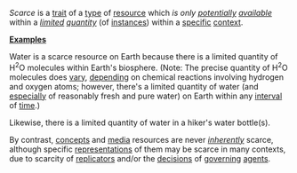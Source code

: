 *Scarce* is a [trait](https://github.com/gcassel/Modular-Organization-Terminology/blob/master/terms/trait.md) of a [type](https://github.com/gcassel/Modular-Organization-Terminology/blob/master/terms/type.md) of [resource](https://github.com/gcassel/Modular-Organization-Terminology/blob/master/terms/resource.md) which *is only [potentially](https://github.com/gcassel/Modular-Organization-Terminology/blob/master/terms/potential.md) [available](https://github.com/gcassel/Modular-Organization-Terminology/blob/master/terms/access.md)* within a *[limited](https://github.com/gcassel/Modular-Organization-Terminology/blob/master/terms/limit.md) [quantity](https://github.com/gcassel/Modular-Organization-Terminology/blob/master/terms/quantity.md)* (of [instances](https://github.com/gcassel/Modular-Organization-Terminology/blob/master/terms/instance.md)) within a [specific](https://github.com/gcassel/Modular-Organization-Terminology/blob/master/terms/specific.md) [context](https://github.com/gcassel/Modular-Organization-Terminology/blob/master/terms/context.md).

**[Examples](https://github.com/gcassel/Modular-Organization-Terminology/blob/master/terms/example.md)**

Water is a scarce resource on Earth because there is a limited quantity of H<sup>2</sup>O molecules within Earth's biosphere.  (Note: The precise quantity of H<sup>2</sup>O molecules does [vary](https://github.com/gcassel/Modular-Organization-Terminology/blob/master/terms/variable.md), [depending](https://github.com/gcassel/Modular-Organization-Terminology/blob/master/terms/require.md) on chemical reactions involving hydrogen and oxygen atoms; however, there's a limited quantity of water (and [especially](https://github.com/gcassel/Modular-Organization-Terminology/blob/master/terms/specialize.md) of reasonably fresh and pure water) on Earth within any [interval](https://github.com/gcassel/Modular-Organization-Terminology/blob/master/terms/interval.md) of [time](https://github.com/gcassel/Modular-Organization-Terminology/blob/master/terms/time.md).)  

Likewise, there is a limited quantity of water in a hiker's water bottle(s).

By contrast, [concepts](https://github.com/gcassel/Modular-Organization-Terminology/blob/master/terms/concept.md) and [media](https://github.com/gcassel/Modular-Organization-Terminology/blob/master/terms/media.md) resources are never *[inherently](https://github.com/gcassel/Modular-Organization-Terminology/blob/master/terms/inhere.md)* scarce, although specific [representations](https://github.com/gcassel/Modular-Organization-Terminology/blob/master/terms/represent.md) of them may be scarce in many contexts, due to scarcity of [replicators](https://github.com/gcassel/Modular-Organization-Terminology/blob/master/terms/replicate.md) and/or the [decisions](https://github.com/gcassel/Modular-Organization-Terminology/blob/master/terms/decide.md) of [governing](https://github.com/gcassel/Modular-Organization-Terminology/blob/master/terms/govern.md) [agents](https://github.com/gcassel/Modular-Organization-Terminology/blob/master/terms/agent.md).
